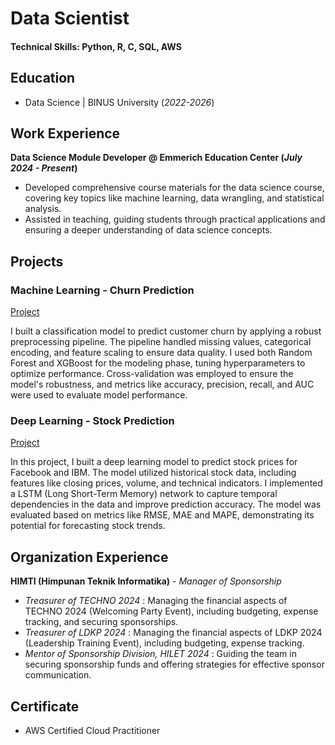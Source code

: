 # Data Scientist

#### Technical Skills: Python, R, C, SQL, AWS

## Education
- Data Science | BINUS University (_2022-2026_)			      		


## Work Experience
**Data Science Module Developer @ Emmerich Education Center (_July 2024 - Present_)**
- Developed comprehensive course materials for the data science course, covering key topics like machine learning, data wrangling, and statistical analysis.
- Assisted in teaching, guiding students through practical applications and ensuring a deeper understanding of data science concepts.


## Projects
### Machine Learning - Churn Prediction
[Project](https://github.com/jsscb/machine-learning)

I built a classification model to predict customer churn by applying a robust preprocessing pipeline. The pipeline handled missing values, categorical encoding, and feature scaling to ensure data quality. I used both Random Forest and XGBoost for the modeling phase, tuning hyperparameters to optimize performance. Cross-validation was employed to ensure the model's robustness, and metrics like accuracy, precision, recall, and AUC were used to evaluate model performance.


### Deep Learning - Stock Prediction
[Project](https://github.com/jsscb/deep-learning)

In this project, I built a deep learning model to predict stock prices for Facebook and IBM. The model utilized historical stock data, including features like closing prices, volume, and technical indicators. I implemented a LSTM (Long Short-Term Memory) network to capture temporal dependencies in the data and improve prediction accuracy. The model was evaluated based on metrics like RMSE, MAE and MAPE, demonstrating its potential for forecasting stock trends.


## Organization Experience
**HIMTI (Himpunan Teknik Informatika)** - _Manager of Sponsorship_ 
- _Treasurer of TECHNO 2024_ : Managing the financial aspects of TECHNO 2024 (Welcoming Party Event), including budgeting, expense tracking, and securing sponsorships.
- _Treasurer of LDKP 2024_ : Managing the financial aspects of LDKP 2024 (Leadership Training Event), including budgeting, expense tracking.
- _Mentor of Sponsorship Division, HILET 2024_ : Guiding the team in securing sponsorship funds and offering strategies for effective sponsor communication.

## Certificate
- AWS Certified Cloud Practitioner
